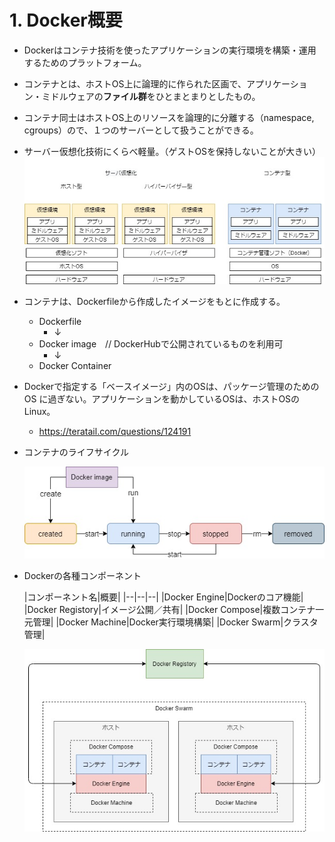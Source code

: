 # 1. Docker概要

- Dockerはコンテナ技術を使ったアプリケーションの実行環境を構築・運用するためのプラットフォーム。
- コンテナとは、ホストOS上に論理的に作られた区画で、アプリケーション・ミドルウェアの**ファイル群**をひとまとまりとしたもの。
- コンテナ同士はホストOS上のリソースを論理的に分離する（namespace, cgroups）ので、１つのサーバーとして扱うことができる。
-  サーバー仮想化技術にくらべ軽量。（ゲストOSを保持しないことが大きい）
    ![base.jpg](img/base.jpg)
- コンテナは、Dockerfileから作成したイメージをもとに作成する。
    - Dockerfile
        - ↓
    - Docker image　// DockerHubで公開されているものを利用可
        - ↓
    - Docker Container
- Dockerで指定する「ベースイメージ」内のOSは、パッケージ管理のためのOS
に過ぎない。アプリケーションを動かしているOSは、ホストOSのLinux。
    - https://teratail.com/questions/124191
- コンテナのライフサイクル

    ![docker-status.jpg](img/docker-status.jpg)
- Dockerの各種コンポーネント

    |コンポーネント名|概要|
    |--|--|--|
    |Docker Engine|Dockerのコア機能|
    |Docker Registory|イメージ公開／共有|
    |Docker Compose|複数コンテナ一元管理|
    |Docker Machine|Docker実行環境構築|
    |Docker Swarm|クラスタ管理|

    ![docker-全体像.jpg](img/docker-全体像.jpg)
